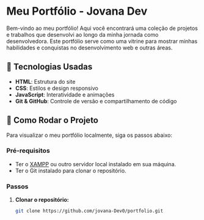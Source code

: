 # Meu Portfólio - Jovana Dev

Bem-vindo ao meu portfólio! Aqui você encontrará uma coleção de projetos e trabalhos que desenvolvi ao longo da minha jornada como desenvolvedora. Este portfólio serve como uma vitrine para mostrar minhas habilidades e conquistas no desenvolvimento web e outras áreas.

## 📌 Tecnologias Usadas

- **HTML**: Estrutura do site
- **CSS**: Estilos e design responsivo
- **JavaScript**: Interatividade e animações
- **Git & GitHub**: Controle de versão e compartilhamento de código

## 🚀 Como Rodar o Projeto

Para visualizar o meu portfólio localmente, siga os passos abaixo:

### Pré-requisitos

- Ter o [XAMPP](https://www.apachefriends.org/pt_br/index.html) ou outro servidor local instalado em sua máquina.
- Ter o Git instalado para clonar o repositório.

### Passos

1. **Clonar o repositório:**
   ```bash
   git clone https://github.com/jovana-Dev0/portfolio.git
